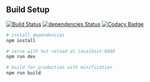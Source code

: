 ## Build Setup

[![Build Status](https://travis-ci.org/thulioph/vue-spa.svg?branch=master)](https://travis-ci.org/thulioph/vue-spa) [![dependencies Status](https://david-dm.org/thulioph/vue-spa/status.svg)](https://david-dm.org/thulioph/vue-spa) [![Codacy Badge](https://api.codacy.com/project/badge/Grade/9819b0235932443a8e23abd41edbbf96)](https://www.codacy.com/app/thulioph/vue-spa?utm_source=github.com&utm_medium=referral&utm_content=thulioph/vue-spa&utm_campaign=badger)

``` bash
# install dependencies
npm install

# serve with hot reload at localhost:8080
npm run dev

# build for production with minification
npm run build
```